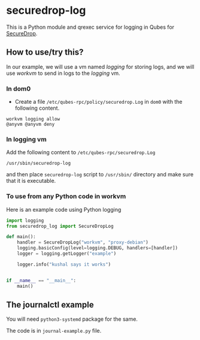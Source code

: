 # securedrop-log

This is a Python module and qrexec service for logging in Qubes for [SecureDrop](https://securedrop.org).

## How to use/try this?

In our example, we will use a vm named *logging* for storing logs, and we will use 
*workvm* to send in logs to the *logging* vm.

### In dom0

- Create a file `/etc/qubes-rpc/policy/securedrop.Log` in `dom0` with the following content.

```
workvm logging allow
@anyvm @anyvm deny
```

### In logging vm

Add the following content to `/etc/qubes-rpc/securedrop.Log`

```
/usr/sbin/securedrop-log
```

and then place `securedrop-log` script to `/usr/sbin/` directory and make sure that
it is executable.

### To use from any Python code in workvm

Here is an example code using Python logging

```Python
import logging
from securedrop_log import SecureDropLog

def main():
    handler = SecureDropLog("workvm", "proxy-debian")
    logging.basicConfig(level=logging.DEBUG, handlers=[handler])
    logger = logging.getLogger("example")

    logger.info("kushal says it works")


if __name__ == "__main__":
    main()

```

## The journalctl example

You will need `python3-systemd` package for the same.

The code is in `journal-example.py` file.